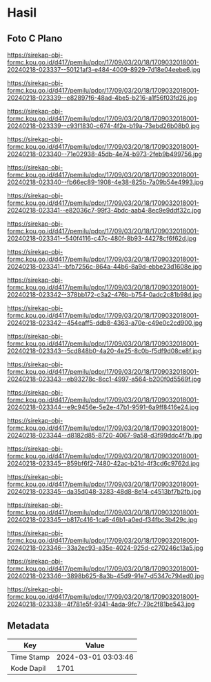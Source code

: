 # Hasil

## Foto C Plano

https://sirekap-obj-formc.kpu.go.id/d417/pemilu/pdpr/17/09/03/20/18/1709032018001-20240218-023337--50121af3-e484-4009-8929-7d18e04eebe6.jpg

https://sirekap-obj-formc.kpu.go.id/d417/pemilu/pdpr/17/09/03/20/18/1709032018001-20240218-023339--e82897f6-48ad-4be5-b216-a1f56f03fd26.jpg

https://sirekap-obj-formc.kpu.go.id/d417/pemilu/pdpr/17/09/03/20/18/1709032018001-20240218-023339--c93f1830-c674-4f2e-b19a-73ebd26b08b0.jpg

https://sirekap-obj-formc.kpu.go.id/d417/pemilu/pdpr/17/09/03/20/18/1709032018001-20240218-023340--71e02938-45db-4e74-b973-2feb9b499756.jpg

https://sirekap-obj-formc.kpu.go.id/d417/pemilu/pdpr/17/09/03/20/18/1709032018001-20240218-023340--fb66ec89-1908-4e38-825b-7a09b54e4993.jpg

https://sirekap-obj-formc.kpu.go.id/d417/pemilu/pdpr/17/09/03/20/18/1709032018001-20240218-023341--e82036c7-99f3-4bdc-aab4-8ec9e9ddf32c.jpg

https://sirekap-obj-formc.kpu.go.id/d417/pemilu/pdpr/17/09/03/20/18/1709032018001-20240218-023341--540f4116-c47c-480f-8b93-44278cf6f62d.jpg

https://sirekap-obj-formc.kpu.go.id/d417/pemilu/pdpr/17/09/03/20/18/1709032018001-20240218-023341--bfb7256c-864a-44b6-8a9d-ebbe23d1608e.jpg

https://sirekap-obj-formc.kpu.go.id/d417/pemilu/pdpr/17/09/03/20/18/1709032018001-20240218-023342--378bb172-c3a2-476b-b754-0adc2c81b98d.jpg

https://sirekap-obj-formc.kpu.go.id/d417/pemilu/pdpr/17/09/03/20/18/1709032018001-20240218-023342--454eaff5-ddb8-4363-a70e-c49e0c2cd900.jpg

https://sirekap-obj-formc.kpu.go.id/d417/pemilu/pdpr/17/09/03/20/18/1709032018001-20240218-023343--5cd848b0-4a20-4e25-8c0b-f5df9d08ce8f.jpg

https://sirekap-obj-formc.kpu.go.id/d417/pemilu/pdpr/17/09/03/20/18/1709032018001-20240218-023343--eb93278c-8cc1-4997-a564-b200f0d5569f.jpg

https://sirekap-obj-formc.kpu.go.id/d417/pemilu/pdpr/17/09/03/20/18/1709032018001-20240218-023344--e9c9456e-5e2e-47b1-9591-6a9ff8416e24.jpg

https://sirekap-obj-formc.kpu.go.id/d417/pemilu/pdpr/17/09/03/20/18/1709032018001-20240218-023344--d8182d85-8720-4067-9a58-d3f99ddc4f7b.jpg

https://sirekap-obj-formc.kpu.go.id/d417/pemilu/pdpr/17/09/03/20/18/1709032018001-20240218-023345--859bf6f2-7480-42ac-b21d-4f3cd6c9762d.jpg

https://sirekap-obj-formc.kpu.go.id/d417/pemilu/pdpr/17/09/03/20/18/1709032018001-20240218-023345--da35d048-3283-48d8-8e14-c4513bf7b2fb.jpg

https://sirekap-obj-formc.kpu.go.id/d417/pemilu/pdpr/17/09/03/20/18/1709032018001-20240218-023345--b817c416-1ca6-46b1-a0ed-f34fbc3b429c.jpg

https://sirekap-obj-formc.kpu.go.id/d417/pemilu/pdpr/17/09/03/20/18/1709032018001-20240218-023346--33a2ec93-a35e-4024-925d-c270246c13a5.jpg

https://sirekap-obj-formc.kpu.go.id/d417/pemilu/pdpr/17/09/03/20/18/1709032018001-20240218-023346--3898b625-8a3b-45d9-91e7-d5347c794ed0.jpg

https://sirekap-obj-formc.kpu.go.id/d417/pemilu/pdpr/17/09/03/20/18/1709032018001-20240218-023338--4f781e5f-9341-4ada-9fc7-79c2f81be543.jpg


## Metadata

| Key        | Value               |
| ---------- | ------------------- |
| Time Stamp | 2024-03-01 03:03:46 |
| Kode Dapil | 1701                |



